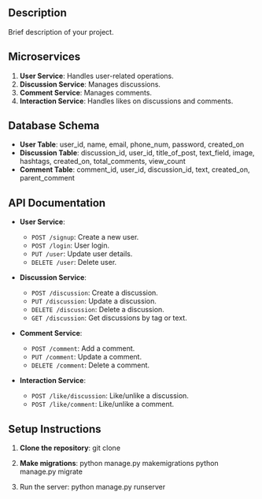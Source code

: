 ## Description
Brief description of your project.

## Microservices
1. **User Service**: Handles user-related operations.
2. **Discussion Service**: Manages discussions.
3. **Comment Service**: Manages comments.
4. **Interaction Service**: Handles likes on discussions and comments.

## Database Schema
- **User Table**: user_id, name, email, phone_num, password, created_on
- **Discussion Table**: discussion_id, user_id, title_of_post, text_field, image, hashtags, created_on, total_comments, view_count
- **Comment Table**: comment_id, user_id, discussion_id, text, created_on, parent_comment

## API Documentation
- **User Service**:
  - `POST /signup`: Create a new user.
  - `POST /login`: User login.
  - `PUT /user`: Update user details.
  - `DELETE /user`: Delete user.

- **Discussion Service**:
  - `POST /discussion`: Create a discussion.
  - `PUT /discussion`: Update a discussion.
  - `DELETE /discussion`: Delete a discussion.
  - `GET /discussion`: Get discussions by tag or text.

- **Comment Service**:
  - `POST /comment`: Add a comment.
  - `PUT /comment`: Update a comment.
  - `DELETE /comment`: Delete a comment.

- **Interaction Service**:
  - `POST /like/discussion`: Like/unlike a discussion.
  - `POST /like/comment`: Like/unlike a comment.

## Setup Instructions
1. **Clone the repository**:
    git clone

2. **Make migrations**:
    python manage.py makemigrations
    python manage.py migrate

3. Run the server:
    python manage.py runserver



